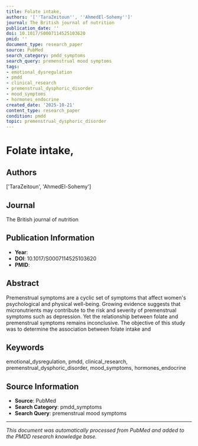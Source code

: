 ```yaml
---
title: Folate intake,
authors: '[''TaraZeitoun'', ''AhmedEl-Sohemy'']'
journal: The British journal of nutrition
publication_date: ''
doi: 10.1017/S0007114525103620
pmid: ''
document_type: research_paper
source: PubMed
search_category: pmdd_symptoms
search_query: premenstrual mood symptoms
tags:
- emotional_dysregulation
- pmdd
- clinical_research
- premenstrual_dysphoric_disorder
- mood_symptoms
- hormones_endocrine
created_date: '2025-10-21'
content_type: research_paper
condition: pmdd
topic: premenstrual_dysphoric_disorder
---
```


# Folate intake,

## Authors
['TaraZeitoun', 'AhmedEl-Sohemy']

## Journal
The British journal of nutrition

## Publication Information
- **Year**: 
- **DOI**: 10.1017/S0007114525103620
- **PMID**: 

## Abstract
Premenstrual symptoms are a cyclic set of symptoms that affect women's psychological and physical well-being. Growing evidence suggests that micronutrients may contribute to the risk and severity of premenstrual symptoms such as depression. Yet the relationship between folate and premenstrual symptoms remains inconclusive. The objective of this study was to determine the association between folate intake and

## Keywords
emotional_dysregulation, pmdd, clinical_research, premenstrual_dysphoric_disorder, mood_symptoms, hormones_endocrine

## Source Information
- **Source**: PubMed
- **Search Category**: pmdd_symptoms
- **Search Query**: premenstrual mood symptoms

---
*This document was automatically processed from PubMed and added to the PMDD research knowledge base.*
